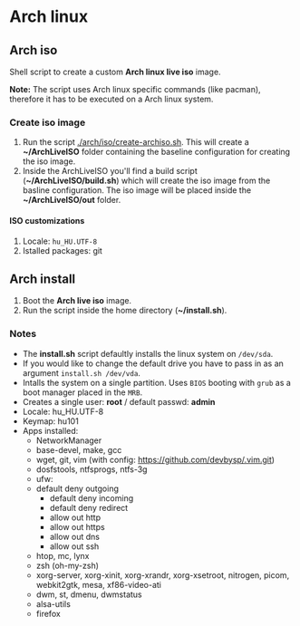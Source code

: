 # Arch linux

## Arch iso

Shell script to create a custom **Arch linux live iso** image.

**Note:** The script uses Arch linux specific commands (like pacman), therefore it has to be executed on a Arch linux system.

### Create iso image

1. Run the script [./arch/iso/create-archiso.sh](./arch/iso/create-archiso.sh). This will create a **~/ArchLiveISO** folder containing the baseline configuration for creating the iso image.
2. Inside the ArchLiveISO you'll find a build script (**~/ArchLiveISO/build.sh**) which will create the iso image from the basline configuration. The iso image will be placed inside the **~/ArchLiveISO/out** folder.

#### ISO customizations

1. Locale: `hu_HU.UTF-8`
2. Istalled packages: git

## Arch install

1. Boot the **Arch live iso** image.
2. Run the script inside the home directory (**~/install.sh**).


### Notes

- The **install.sh** script defaultly installs the linux system on `/dev/sda`.
- If you would like to change the default drive you have to pass in as an argument `install.sh /dev/vda`.
- Intalls the system on a single partition. Uses `BIOS` booting with `grub` as a boot manager placed in the `MRB`. 
- Creates a single user: **root** / default passwd: **admin**
- Locale: hu_HU.UTF-8
- Keymap: hu101
- Apps installed:
    - NetworkManager
    - base-devel, make, gcc
    - wget, git, vim (with config: https://github.com/devbysp/.vim.git)
    - dosfstools, ntfsprogs, ntfs-3g
    - ufw:
    - default deny outgoing
        - default deny incoming
        - default deny redirect
        - allow out http
        - allow out https
        - allow out dns
        - allow out ssh
    - htop, mc, lynx
    - zsh (oh-my-zsh)
    - xorg-server, xorg-xinit, xorg-xrandr, xorg-xsetroot, nitrogen, picom, webkit2gtk, mesa, xf86-video-ati
    - dwm, st, dmenu, dwmstatus
    - alsa-utils
    - firefox

